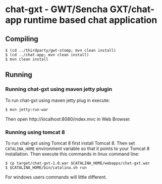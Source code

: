 # chat-gxt - GWT/Sencha GXT/chat-app runtime based chat application

## Compiling

````
$ (cd ../thirdparty/gwt-stomp; mvn clean install)
$ (cd ../chat-app; mvn clean install)
$ mvn clean install
````

## Running
### Running chat-gxt using maven jetty plugin

To run chat-gxt using maven jetty plug in execute:
````
$ mvn jetty:run-war

````
Then open http://localhost:8080/index.mvc in Web Browser.


### Running using tomcat 8

To run chat-gxt using Tomcat 8 first install Tomcat 8. Then set `CATALINA_HOME` environment variable so that it points to your Tomcat 8 installation. Then execute this commands in linux command line:

````
$ cp target/chat-gxt-1.0.war $CATALINA_HOME/webapps/chat-gxt.war
$ $CATALINA_HOME/bin/catalina.sh run
````

For windows users commands will little different.
